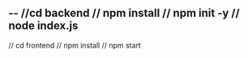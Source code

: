 --
//cd backend
// npm install 
// npm init -y 
// node index.js
--
// cd frontend
// npm install
// npm start  